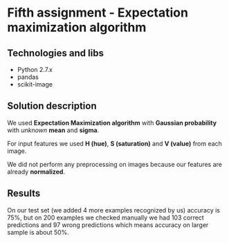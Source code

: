 # Fifth assignment - Expectation maximization algorithm

## Technologies and libs
- Python 2.7.x
- pandas
- scikit-image

## Solution description
We used **Expectation Maximization algorithm** with **Gaussian probability** with _unknown_ **mean** and **sigma**.

For input features we used **H (hue)**, **S (saturation)** and **V (value)** from each image.

We did not perform any preprocessing on images because our features are already **normalized**.


## Results
On our test set (we added 4 more examples recognized by us) accuracy is 75%, but on 200 examples we checked manually we 
had 103 correct predictions and 97 wrong predictions which means accuracy on larger sample is about 50%.  